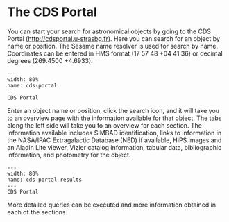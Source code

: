 # The CDS Portal

You can start your search for astronomical objects by going to the CDS Portal
[(http://cdsportal.u-strasbg.fr)](http://cdsportal.u-strasbg.fr). Here you can
search for an object by name or position. The Sesame name resolver is used for
search by name. Coordinates can be entered in HMS format (17 57 48 +04 41 36) or
decimal degrees (269.4500 +4.6933).

```{figure} images/CDS-Portal.png
---
width: 80%
name: cds-portal
---
CDS Portal
```

Enter an object name or position, click the search icon, and it will take you to
an overview page with the information available for that object. The tabs along
the left side will take you to an overview for each section. The information
available includes SIMBAD identification, links to information in the NASA/IPAC
Extragalactic Database (NED) if available, HiPS images and an Aladin Lite
viewer, Vizier catalog information, tabular data, bibliographic information, and
photometry for the object.

```{figure} images/CDS_Portal_1.png
---
width: 80%
name: cds-portal-results
---
CDS Portal
```

More detailed queries can be executed and more information obtained in each of the sections.